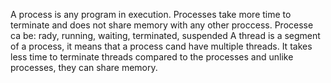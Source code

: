 A process is any program in execution. Processes take more time to 
terminate and does not share memory with any other proccess.
Processe ca be: rady, running, waiting, terminated, suspended
A thread is a segment of a process, it means that a process cand have multiple
threads. It takes less time to terminate threads compared to the processes and unlike processes, they can share memory.
